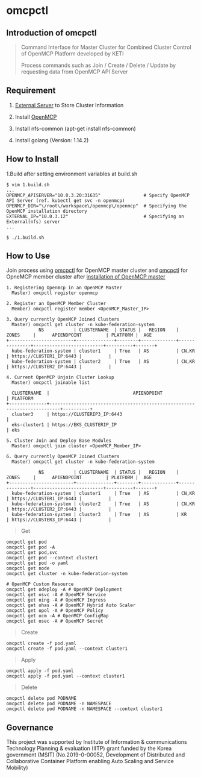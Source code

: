 # omcpctl

## Introduction of omcpctl

> Command Interface for Master Cluster for Combined Cluster Control of OpenMCP Platform developed by KETI
>
> Process commands such as Join / Create / Delete / Update by requesting data from OpenMCP API Server

## Requirement
1. [External Server](https://github.com/openmcp/external) to Store Cluster Information

2. Install [OpenMCP](https://github.com/openmcp/openmcp)

3. Install nfs-common (apt-get install nfs-common)

4. Install golang (Version: 1.14.2)

## How to Install
1.Build after setting environment variables at build.sh
```
$ vim 1.build.sh
...
OPENMCP_APISERVER="10.0.3.20:31635"                # Specify OpenMCP API Server (ref. kubectl get svc -n openmcp)
OPENMCP_DIR="\/root\/workspace\/openmcp\/openmcp"  # Specifying the OpenMCP installation directory
EXTERNAL_IP="10.0.3.12"                            # Specifying an External(nfs) server
...

$ ./1.build.sh
```

## How to Use
Join process using [omcpctl](https://github.com/openmcp/openmcp/tree/master/omcpctl) for OpenMCP master cluster and [omcpctl](https://github.com/openmcp/openmcp-cli) for OpneMCP member cluster after [installation of OpenMCP master](https://github.com/openmcp/openmcp)
```
1. Registering Openmcp in an OpenMCP Master
  Master) omcpctl register openmcp

2. Register an OpenMCP Member Cluster
  Member) omcpctl register member <OpenMCP_Master_IP>

3. Query currently OpenMCP Joined Clusters
  Master) omcpctl get cluster -n kube-federation-system
            NS           | CLUSTERNAME  | STATUS |   REGION    |     ZONES     |      APIENDPOINT         | PLATFORM |  AGE
+------------------------+--------------+--------+-------------+---------------+--------------------------+----------+-------+
  kube-federation-system | cluster1     | True   | AS          | CN,KR         | https://CLUSTER1_IP:6443 |          |
  kube-federation-system | cluster2     | True   | AS          | CN,KR         | https://CLUSTER2_IP:6443 |          |

4. Current OpenMCP Unjoin Cluster Lookup
  Master) omcpctl joinable list

  CLUSTERNAME  |                               APIENDPOINT                                | PLATFORM
+--------------+--------------------------------------------------------------------------+----------+
  cluster3     | https://CLUSTERIP3_IP:6443                                               |
  eks-cluster1 | https://EKS_CLUSTERIP_IP                                                 | eks

5. Cluster Join and Deploy Base Modules
  Master) omcpctl join cluster <OpenMCP_Member_IP>

6. Query currently OpenMCP Joined Clusters
  Master) omcpctl get cluster -n kube-federation-system

            NS           | CLUSTERNAME  | STATUS |   REGION    |     ZONES     |      APIENDPOINT         | PLATFORM |  AGE
+------------------------+--------------+--------+-------------+---------------+--------------------------+----------+-------+
  kube-federation-system | cluster1     | True   | AS          | CN,KR         | https://CLUSTER1_IP:6443 |          |
  kube-federation-system | cluster2     | True   | AS          | CN,KR         | https://CLUSTER2_IP:6443 |          |
  kube-federation-system | cluster3     | True   | AS          | KR            | https://CLUSTER3_IP:6443 |          |

```
> Get
```
omcpctl get pod
omcpctl get pod -A
omcpctl get pod,svc
omcpctl get pod --context cluster1
omcpctl get pod -o yaml
omcpctl get node
omcpctl get cluster -n kube-federation-system

# OpenMCP Custom Resource
omcpctl get odeploy -A # OpenMCP Deployment
omcpctl get osvc -A # OpenMCP Service
omcpctl get oing -A # OpenMCP Ingress
omcpctl get ohas -A # OpenMCP Hybrid Auto Scaler
omcpctl get opol -A # OpenMCP Policy
omcpctl get ocm -A # OpenMCP ConfigMap
omcpctl get osec -A # OpenMCP Secret
```

> Create
```
omcpctl create -f pod.yaml
omcpctl create -f pod.yaml --context cluster1
```

> Apply
```
omcpctl apply -f pod.yaml
omcpctl apply -f pod.yaml --context cluster1
```

> Delete
```
omcpctl delete pod PODNAME
omcpctl delete pod PODNAME -n NAMESPACE
omcpctl delete pod PODNAME -n NAMESPACE --context cluster1
```



## Governance

This project was supported by Institute of Information & communications Technology Planning & evaluation (IITP) grant funded by the Korea government (MSIT)
(No.2019-0-00052, Development of Distributed and Collaborative Container Platform enabling Auto Scaling and Service Mobility)
